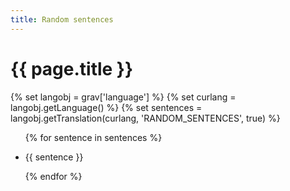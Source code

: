 ```yaml
---
title: Random sentences
---
```


<h1> {{ page.title }} </h1>

{% set langobj  = grav['language'] %}
{% set curlang  = langobj.getLanguage() %}
{% set sentences = langobj.getTranslation(curlang, 'RANDOM_SENTENCES', true) %}

<ul>
{% for sentence in sentences %}
    <li><p id="s{{loop.index}}"> {{ sentence }} </p></li>
{% endfor %}
</ul>